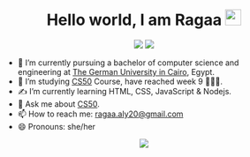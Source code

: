 <h1 align="center">Hello world, I am Ragaa <img src="https://user-images.githubusercontent.com/67105668/151312308-5bc8cce2-9289-469d-a43b-bb17eeb8f66c.gif" width="29px">

</h1>
<p align="center">
    <a href="https://www.linkedin.com/in/ragaaaly/"><img src="https://img.shields.io/badge/linkedin-%230177B5?style=flat&logo=linkedin&logoColor=white"/></a>
    <a href="https://www.instagram.com/ragaaaly1/"><img src="https://img.shields.io/badge/instagram-%23E4415F?style=flat&logo=instagram&logoColor=white"/></a>
  </p>



- 🔭 I’m currently pursuing a bachelor of computer science and engineering at [The German University in Cairo](https://www.guc.edu.eg/), Egypt.
- 🌱 I’m studying [CS50](https://cs50.harvard.edu/x/2022/) Course, have reached week 9 🤸🏻‍♀️.
- ✍ I’m currently learning HTML, CSS, JavaScript & Nodejs.
- 💬 Ask me about [CS50](https://cs50.harvard.edu/x/2022/).
- 📫 How to reach me: ragaa.aly20@gmail.com
- 😄 Pronouns: she/her

<div align="center">
 <img class="img" src="https://github-readme-stats.vercel.app/api/top-langs/?username=ragaaaly&layout=compact" />
</div>
